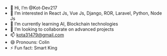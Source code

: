 - 👋 Hi, I’m @Kot-Dev217
- 👀 I’m interested in React Js, Vue Js, Django, ROR, Laravel, Python, Node Js
- 🌱 I’m currently learning AI, Blockchain technologies
- 💞️ I’m looking to collaborate on advanced projects
- 📫 kota31479@gmail.com
- 😄 Pronouns: Colin
- ⚡ Fun fact: Smart King

<!---
Kot-Dev217/Kot-Dev217 is a ✨ special ✨ repository because its `README.md` (this file) appears on your GitHub profile.
You can click the Preview link to take a look at your changes.
--->
